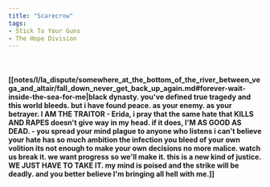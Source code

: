 ```yaml
---
title: "Scarecrow"
tags:
- Stick To Your Guns
- The Hope Division
---
```

&nbsp;
#### [[notes/l/la_dispute/somewhere_at_the_bottom_of_the_river_between_vega_and_altair/fall_down_never_get_back_up_again.md#forever-wait-inside-the-sea-for-me|black dynasty. you've defined true tragedy and this world bleeds. but i have found peace. as your enemy. as your betrayer. I AM THE TRAITOR - Erida, i pray that the same hate that KILLS AND RAPES doesn't give way in my head. if it does, I'M AS GOOD AS DEAD. - you spread your mind plague to anyone who listens i can't believe your hate has so much ambition the infection you bleed of your own volition its not enough to make your own decisions no more malice. watch us break it. we want progress so we'll make it. this is a new kind of justice. WE JUST HAVE TO TAKE IT. my mind is poised and the strike will be deadly. and you better believe I'm bringing all hell with me.]]
